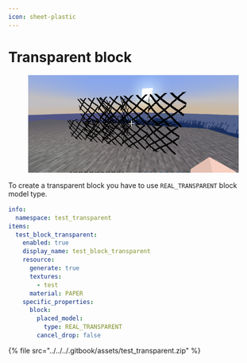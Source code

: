 ```yaml
---
icon: sheet-plastic
---
```


# Transparent block

<figure><img src="../../../.gitbook/assets/image (4) (1) (1) (1).png" alt=""><figcaption></figcaption></figure>

To create a transparent block you have to use `REAL_TRANSPARENT` block model type.

```yaml
info:
  namespace: test_transparent
items:
  test_block_transparent:
    enabled: true
    display_name: test_block_transparent
    resource:
      generate: true
      textures:
        - test
      material: PAPER
    specific_properties:
      block:
        placed_model:
          type: REAL_TRANSPARENT
        cancel_drop: false
```

{% file src="../../../.gitbook/assets/test_transparent.zip" %}
